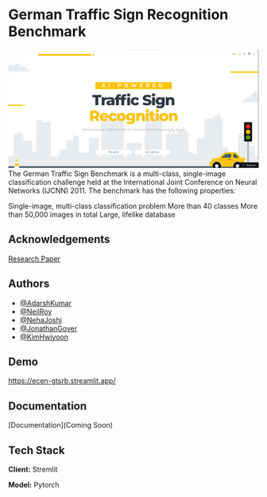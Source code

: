 
# German Traffic Sign Recognition Benchmark
![](https://github.com/adarsh-k-tiwari/GSTRB/blob/main/GTSRB.png?raw=true)
The German Traffic Sign Benchmark is a multi-class, single-image classification challenge held at the International Joint Conference on Neural Networks (IJCNN) 2011. The benchmark has the following properties:

Single-image, multi-class classification problem
More than 40 classes
More than 50,000 images in total
Large, lifelike database


## Acknowledgements
[Research Paper](http://dx.doi.org/10.1016/j.neunet.2012.02.016)

## Authors

- [@AdarshKumar](https://github.com/adarsh-k-tiwari)
- [@NeilRoy](https://github.com/NeilRoy678)
- [@NehaJoshi](https://github.com/nehayj100)
- [@JonathanGover](https://github.com/JonathanGover)
- [@KimHwiyoon](https://github.com/hwiyoonkim)


## Demo

https://ecen-gtsrb.streamlit.app/


## Documentation

[Documentation](Coming Soon)


## Tech Stack

**Client:** Stremlit

**Model:** Pytorch

